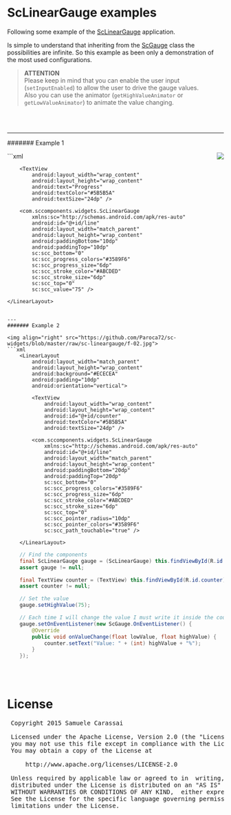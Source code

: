 # ScLinearGauge examples
Following some example of the [ScLinearGauge](../sc-lineargauge/ScLinearGauge.md) application.

Is simple to understand that inheriting from the [ScGauge](../sc-gauge/ScGauge.md) class the possibilities are infinite.
So this example as been only a demonstration of the most used configurations.

> **ATTENTION**<br />
> Please keep in mind that you can enable the user input (`setInputEnabled`) to allow the user to drive the gauge values.<br />
> Also you can use the animator (`getHighValueAnimator` or `getLowValueAnimator`) to animate the value changing.

<br />
<br />

---
####### Example 1

<img align="right" src="https://github.com/Paroca72/sc-widgets/blob/master/raw/sc-lineargauge/f-01.jpg"> 
```xml
    <LinearLayout
        android:layout_width="match_parent"
        android:layout_height="wrap_content"
        android:background="#ECECEA"
        android:padding="10dp"
        android:orientation="vertical">

        <TextView
            android:layout_width="wrap_content"
            android:layout_height="wrap_content"
            android:text="Progress"
            android:textColor="#5B5B5A"
            android:textSize="24dp" />

        <com.sccomponents.widgets.ScLinearGauge 
            xmlns:sc="http://schemas.android.com/apk/res-auto"
            android:id="@+id/line"
            android:layout_width="match_parent"
            android:layout_height="wrap_content"
            android:paddingBottom="10dp"
            android:paddingTop="10dp"
            sc:scc_bottom="0"
            sc:scc_progress_colors="#3589F6"
            sc:scc_progress_size="6dp"
            sc:scc_stroke_color="#ABCDED"
            sc:scc_stroke_size="6dp"
            sc:scc_top="0"
            sc:scc_value="75" />

    </LinearLayout>
```

---
####### Example 2

<img align="right" src="https://github.com/Paroca72/sc-widgets/blob/master/raw/sc-lineargauge/f-02.jpg"> 
```xml
    <LinearLayout
        android:layout_width="match_parent"
        android:layout_height="wrap_content"
        android:background="#ECECEA"
        android:padding="10dp"
        android:orientation="vertical">

        <TextView
            android:layout_width="wrap_content"
            android:layout_height="wrap_content"
            android:id="@+id/counter"
            android:textColor="#5B5B5A"
            android:textSize="24dp" />

        <com.sccomponents.widgets.ScLinearGauge
            xmlns:sc="http://schemas.android.com/apk/res-auto"
            android:id="@+id/line"
            android:layout_width="match_parent"
            android:layout_height="wrap_content"
            android:paddingBottom="20dp"
            android:paddingTop="20dp"
            sc:scc_bottom="0"
            sc:scc_progress_colors="#3589F6"
            sc:scc_progress_size="6dp"
            sc:scc_stroke_color="#ABCDED"
            sc:scc_stroke_size="6dp"
            sc:scc_top="0"
            sc:scc_pointer_radius="10dp"
            sc:scc_pointer_colors="#3589F6"
            sc:scc_path_touchable="true" />

    </LinearLayout>
```

```java
    // Find the components
    final ScLinearGauge gauge = (ScLinearGauge) this.findViewById(R.id.line);
    assert gauge != null;

    final TextView counter = (TextView) this.findViewById(R.id.counter);
    assert counter != null;

    // Set the value
    gauge.setHighValue(75);

    // Each time I will change the value I must write it inside the counter text.
    gauge.setOnEventListener(new ScGauge.OnEventListener() {
        @Override
        public void onValueChange(float lowValue, float highValue) {
            counter.setText("Value: " + (int) highValue + "%");
        }
    });
```
<br />
<br />

# License
<pre>
 Copyright 2015 Samuele Carassai

 Licensed under the Apache License, Version 2.0 (the "License");
 you may not use this file except in compliance with the License.
 You may obtain a copy of the License at

     http://www.apache.org/licenses/LICENSE-2.0

 Unless required by applicable law or agreed to in  writing, software
 distributed under the License is distributed on an "AS IS" BASIS,
 WITHOUT WARRANTIES OR CONDITIONS OF ANY KIND,  either express or implied.
 See the License for the specific language governing permissions and
 limitations under the License.
</pre>